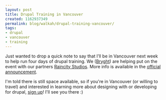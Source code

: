 ```yaml
---
layout: post
title: Drupal Training in Vancouver
created: 1162937349
permalink: blog/walkah/drupal-training-vancouver/
tags:
- drupal
- vancouver
- training
---
```

<p>Just wanted to drop a quick note to say that I'll be in Vancouver next week to help run four days of drupal training. We (<a href="http://www.bryght.com/">Bryght</a>) are helping put on the event with our partners <a href="http://www.raincitystudios.com/">Raincity Studios</a>. More info is available in the <a href="http://www.raincitystudios.com/training/drupal/november-2006">official announcement</a>.</p>
<p>I'm told there is still space available, so if you're in Vancouver (or willing to travel) and interested in learning more about designing with or developing for drupal, <a href="http://www.raincitystudios.com/training/drupal/november-2006">sign up</a>! I'll see you there :)</p>
